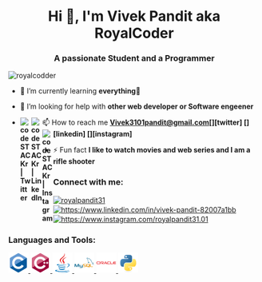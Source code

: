<h1 align="center">Hi 👋, I'm Vivek Pandit aka RoyalCoder</h1>
<h3 align="center">A passionate Student and a Programmer</h3>

<p align="left"> <img src="https://komarev.com/ghpvc/?username=royalcodder&label=Profile%20views&color=0e75b6&style=flat" alt="royalcodder" /> </p>

- 🌱 I’m currently learning **everything🤣**

- 🤝 I’m looking for help with **other web developer or Software engeener**

- 📫 How to reach me **Vivek3101pandit@gmail.com[<img align="left" alt="codeSTACKr | Twitter" width="22px" src="https://cdn.jsdelivr.net/npm/simple-icons@v3/icons/twitter.svg" />][twitter] [<img align="left" alt="codeSTACKr | LinkedIn" width="22px" src="https://cdn.jsdelivr.net/npm/simple-icons@v3/icons/linkedin.svg" />][linkedin] [<img align="left" alt="codeSTACKr | Instagram" width="22px" src="https://cdn.jsdelivr.net/npm/simple-icons@v3/icons/instagram.svg" />][instagram] <br />**

- ⚡ Fun fact **I like to watch movies and web series and I am a rifle shooter**

<h3 align="left">Connect with me:</h3>
<p align="left">
<a href="https://twitter.com/royalpandit31" target="blank"><img align="center" src="https://raw.githubusercontent.com/rahuldkjain/github-profile-readme-generator/master/src/images/icons/Social/twitter.svg" alt="royalpandit31" height="30" width="40" /></a>
<a href="https://linkedin.com/in/https://www.linkedin.com/in/vivek-pandit-82007a1bb" target="blank"><img align="center" src="https://raw.githubusercontent.com/rahuldkjain/github-profile-readme-generator/master/src/images/icons/Social/linked-in-alt.svg" alt="https://www.linkedin.com/in/vivek-pandit-82007a1bb" height="30" width="40" /></a>
<a href="https://instagram.com/https://www.instagram.com/royalpandit31.01" target="blank"><img align="center" src="https://raw.githubusercontent.com/rahuldkjain/github-profile-readme-generator/master/src/images/icons/Social/instagram.svg" alt="https://www.instagram.com/royalpandit31.01" height="30" width="40" /></a>
</p>

<h3 align="left">Languages and Tools:</h3>
<p align="left"> <a href="https://www.cprogramming.com/" target="_blank"> <img src="https://raw.githubusercontent.com/devicons/devicon/master/icons/c/c-original.svg" alt="c" width="40" height="40"/> </a> <a href="https://www.w3schools.com/cpp/" target="_blank"> <img src="https://raw.githubusercontent.com/devicons/devicon/master/icons/cplusplus/cplusplus-original.svg" alt="cplusplus" width="40" height="40"/> </a> <a href="https://www.java.com" target="_blank"> <img src="https://raw.githubusercontent.com/devicons/devicon/master/icons/java/java-original.svg" alt="java" width="40" height="40"/> </a> <a href="https://www.mysql.com/" target="_blank"> <img src="https://raw.githubusercontent.com/devicons/devicon/master/icons/mysql/mysql-original-wordmark.svg" alt="mysql" width="40" height="40"/> </a> <a href="https://www.oracle.com/" target="_blank"> <img src="https://raw.githubusercontent.com/devicons/devicon/master/icons/oracle/oracle-original.svg" alt="oracle" width="40" height="40"/> </a> <a href="https://www.python.org" target="_blank"> <img src="https://raw.githubusercontent.com/devicons/devicon/master/icons/python/python-original.svg" alt="python" width="40" height="40"/> </a> </p>


